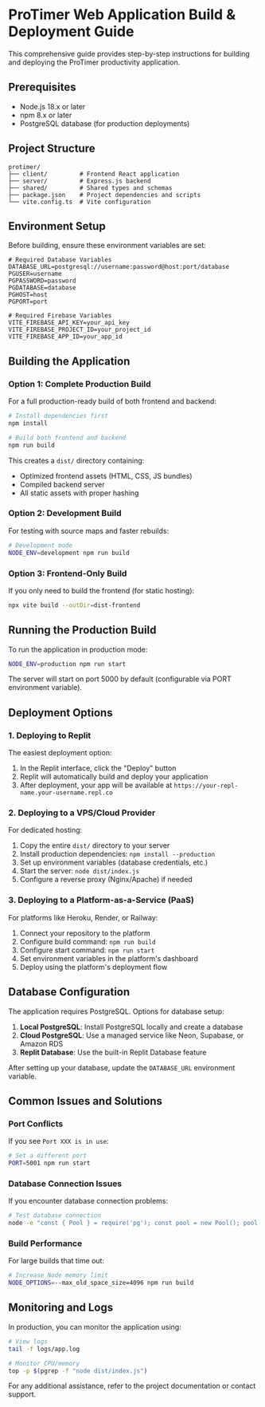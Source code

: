 # ProTimer Web Application Build & Deployment Guide

This comprehensive guide provides step-by-step instructions for building and deploying the ProTimer productivity application.

## Prerequisites

- Node.js 18.x or later
- npm 8.x or later
- PostgreSQL database (for production deployments)

## Project Structure

```
protimer/
├── client/         # Frontend React application
├── server/         # Express.js backend
├── shared/         # Shared types and schemas
├── package.json    # Project dependencies and scripts
└── vite.config.ts  # Vite configuration
```

## Environment Setup

Before building, ensure these environment variables are set:

```
# Required Database Variables
DATABASE_URL=postgresql://username:password@host:port/database
PGUSER=username
PGPASSWORD=password
PGDATABASE=database
PGHOST=host
PGPORT=port

# Required Firebase Variables
VITE_FIREBASE_API_KEY=your_api_key
VITE_FIREBASE_PROJECT_ID=your_project_id
VITE_FIREBASE_APP_ID=your_app_id
```

## Building the Application

### Option 1: Complete Production Build

For a full production-ready build of both frontend and backend:

```bash
# Install dependencies first
npm install

# Build both frontend and backend
npm run build
```

This creates a `dist/` directory containing:
- Optimized frontend assets (HTML, CSS, JS bundles)
- Compiled backend server
- All static assets with proper hashing

### Option 2: Development Build

For testing with source maps and faster rebuilds:

```bash
# Development mode
NODE_ENV=development npm run build
```

### Option 3: Frontend-Only Build

If you only need to build the frontend (for static hosting):

```bash
npx vite build --outDir=dist-frontend
```

## Running the Production Build

To run the application in production mode:

```bash
NODE_ENV=production npm run start
```

The server will start on port 5000 by default (configurable via PORT environment variable).

## Deployment Options

### 1. Deploying to Replit

The easiest deployment option:

1. In the Replit interface, click the "Deploy" button
2. Replit will automatically build and deploy your application
3. After deployment, your app will be available at `https://your-repl-name.your-username.repl.co`

### 2. Deploying to a VPS/Cloud Provider

For dedicated hosting:

1. Copy the entire `dist/` directory to your server
2. Install production dependencies: `npm install --production`
3. Set up environment variables (database credentials, etc.)
4. Start the server: `node dist/index.js`
5. Configure a reverse proxy (Nginx/Apache) if needed

### 3. Deploying to a Platform-as-a-Service (PaaS)

For platforms like Heroku, Render, or Railway:

1. Connect your repository to the platform
2. Configure build command: `npm run build`
3. Configure start command: `npm run start`
4. Set environment variables in the platform's dashboard
5. Deploy using the platform's deployment flow

## Database Configuration

The application requires PostgreSQL. Options for database setup:

1. **Local PostgreSQL**: Install PostgreSQL locally and create a database
2. **Cloud PostgreSQL**: Use a managed service like Neon, Supabase, or Amazon RDS
3. **Replit Database**: Use the built-in Replit Database feature

After setting up your database, update the `DATABASE_URL` environment variable.

## Common Issues and Solutions

### Port Conflicts

If you see `Port XXX is in use`:
```bash
# Set a different port
PORT=5001 npm run start
```

### Database Connection Issues

If you encounter database connection problems:
```bash
# Test database connection
node -e "const { Pool } = require('pg'); const pool = new Pool(); pool.query('SELECT NOW()', (err, res) => { console.log(err, res); pool.end(); });"
```

### Build Performance

For large builds that time out:
```bash
# Increase Node memory limit
NODE_OPTIONS=--max_old_space_size=4096 npm run build
```

## Monitoring and Logs

In production, you can monitor the application using:

```bash
# View logs
tail -f logs/app.log

# Monitor CPU/memory
top -p $(pgrep -f "node dist/index.js")
```

For any additional assistance, refer to the project documentation or contact support.